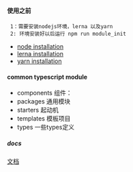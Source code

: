 
#### 使用之前

     1：需要安装nodejs环境，lerna 以及yarn
     2: 环境安装好以后运行 npm run module_init

- [node installation](./docs/env/node_installation.md)
- [lerna installation](./docs/env/lerna_installation.md)
- [yarn installation](./docs/env/yarn_installation.md)



#### common typescript module

- components  组件：
- packages    通用模块
- starters    起动机
- templates   模板项目
- types       一些types定义


##### docs
[文档](./docs/docs.md)